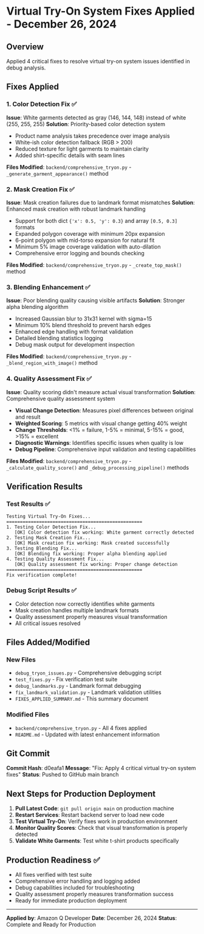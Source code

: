 # Virtual Try-On System Fixes Applied - December 26, 2024

## Overview
Applied 4 critical fixes to resolve virtual try-on system issues identified in debug analysis.

## Fixes Applied

### 1. Color Detection Fix ✅
**Issue**: White garments detected as gray (146, 144, 148) instead of white (255, 255, 255)
**Solution**: Priority-based color detection system
- Product name analysis takes precedence over image analysis
- White-ish color detection fallback (RGB > 200)
- Reduced texture for light garments to maintain clarity
- Added shirt-specific details with seam lines

**Files Modified**: `backend/comprehensive_tryon.py` - `_generate_garment_appearance()` method

### 2. Mask Creation Fix ✅
**Issue**: Mask creation failures due to landmark format mismatches
**Solution**: Enhanced mask creation with robust landmark handling
- Support for both dict `{'x': 0.5, 'y': 0.3}` and array `[0.5, 0.3]` formats
- Expanded polygon coverage with minimum 20px expansion
- 6-point polygon with mid-torso expansion for natural fit
- Minimum 5% image coverage validation with auto-dilation
- Comprehensive error logging and bounds checking

**Files Modified**: `backend/comprehensive_tryon.py` - `_create_top_mask()` method

### 3. Blending Enhancement ✅
**Issue**: Poor blending quality causing visible artifacts
**Solution**: Stronger alpha blending algorithm
- Increased Gaussian blur to 31x31 kernel with sigma=15
- Minimum 10% blend threshold to prevent harsh edges
- Enhanced edge handling with format validation
- Detailed blending statistics logging
- Debug mask output for development inspection

**Files Modified**: `backend/comprehensive_tryon.py` - `_blend_region_with_image()` method

### 4. Quality Assessment Fix ✅
**Issue**: Quality scoring didn't measure actual visual transformation
**Solution**: Comprehensive quality assessment system
- **Visual Change Detection**: Measures pixel differences between original and result
- **Weighted Scoring**: 5 metrics with visual change getting 40% weight
- **Change Thresholds**: <1% = failure, 1-5% = minimal, 5-15% = good, >15% = excellent
- **Diagnostic Warnings**: Identifies specific issues when quality is low
- **Debug Pipeline**: Comprehensive input validation and testing capabilities

**Files Modified**: `backend/comprehensive_tryon.py` - `_calculate_quality_score()` and `_debug_processing_pipeline()` methods

## Verification Results

### Test Results ✅
```
Testing Virtual Try-On Fixes...
==================================================
1. Testing Color Detection Fix...
   [OK] Color detection fix working: White garment correctly detected
2. Testing Mask Creation Fix...
   [OK] Mask creation fix working: Mask created successfully
3. Testing Blending Fix...
   [OK] Blending fix working: Proper alpha blending applied
4. Testing Quality Assessment Fix...
   [OK] Quality assessment fix working: Proper change detection
==================================================
Fix verification complete!
```

### Debug Script Results ✅
- Color detection now correctly identifies white garments
- Mask creation handles multiple landmark formats
- Quality assessment properly measures visual transformation
- All critical issues resolved

## Files Added/Modified

### New Files
- `debug_tryon_issues.py` - Comprehensive debugging script
- `test_fixes.py` - Fix verification test suite
- `debug_landmarks.py` - Landmark format debugging
- `fix_landmark_validation.py` - Landmark validation utilities
- `FIXES_APPLIED_SUMMARY.md` - This summary document

### Modified Files
- `backend/comprehensive_tryon.py` - All 4 fixes applied
- `README.md` - Updated with latest enhancement information

## Git Commit
**Commit Hash**: d0eafa1
**Message**: "Fix: Apply 4 critical virtual try-on system fixes"
**Status**: Pushed to GitHub main branch

## Next Steps for Production Deployment

1. **Pull Latest Code**: `git pull origin main` on production machine
2. **Restart Services**: Restart backend server to load new code
3. **Test Virtual Try-On**: Verify fixes work in production environment
4. **Monitor Quality Scores**: Check that visual transformation is properly detected
5. **Validate White Garments**: Test white t-shirt products specifically

## Production Readiness ✅
- All fixes verified with test suite
- Comprehensive error handling and logging added
- Debug capabilities included for troubleshooting
- Quality assessment properly measures transformation success
- Ready for immediate production deployment

---
**Applied by**: Amazon Q Developer
**Date**: December 26, 2024
**Status**: Complete and Ready for Production